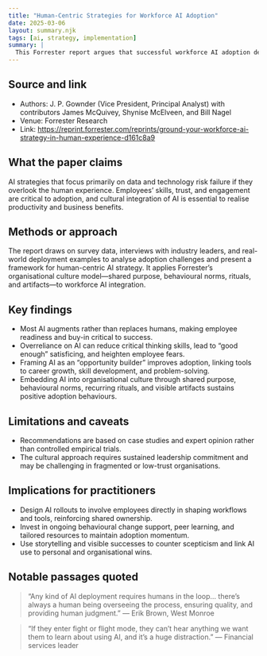 ```yaml
---
title: "Human-Centric Strategies for Workforce AI Adoption"
date: 2025-03-06
layout: summary.njk
tags: [ai, strategy, implementation]
summary: |
  This Forrester report argues that successful workforce AI adoption depends less on technology itself and more on embedding AI into a human-centred culture. It outlines risks of neglecting employee readiness, offers strategies to frame AI as an opportunity builder, and details cultural levers for sustainable adoption.
---
```


## Source and link
- Authors: J. P. Gownder (Vice President, Principal Analyst) with contributors James McQuivey, Shynise McElveen, and Bill Nagel
- Venue: Forrester Research
- Link: https://reprint.forrester.com/reprints/ground-your-workforce-ai-strategy-in-human-experience-d161c8a9

## What the paper claims
AI strategies that focus primarily on data and technology risk failure if they overlook the human experience. Employees’ skills, trust, and engagement are critical to adoption, and cultural integration of AI is essential to realise productivity and business benefits.

## Methods or approach
The report draws on survey data, interviews with industry leaders, and real-world deployment examples to analyse adoption challenges and present a framework for human-centric AI strategy. It applies Forrester’s organisational culture model—shared purpose, behavioural norms, rituals, and artifacts—to workforce AI integration.

## Key findings
- Most AI augments rather than replaces humans, making employee readiness and buy-in critical to success.
- Overreliance on AI can reduce critical thinking skills, lead to “good enough” satisficing, and heighten employee fears.
- Framing AI as an “opportunity builder” improves adoption, linking tools to career growth, skill development, and problem-solving.
- Embedding AI into organisational culture through shared purpose, behavioural norms, recurring rituals, and visible artifacts sustains positive adoption behaviours.

## Limitations and caveats
- Recommendations are based on case studies and expert opinion rather than controlled empirical trials.
- The cultural approach requires sustained leadership commitment and may be challenging in fragmented or low-trust organisations.

## Implications for practitioners
- Design AI rollouts to involve employees directly in shaping workflows and tools, reinforcing shared ownership.
- Invest in ongoing behavioural change support, peer learning, and tailored resources to maintain adoption momentum.
- Use storytelling and visible successes to counter scepticism and link AI use to personal and organisational wins.

## Notable passages quoted
> “Any kind of AI deployment requires humans in the loop… there’s always a human being overseeing the process, ensuring quality, and providing human judgment.” — Erik Brown, West Monroe

> “If they enter fight or flight mode, they can’t hear anything we want them to learn about using AI, and it’s a huge distraction.” — Financial services leader
